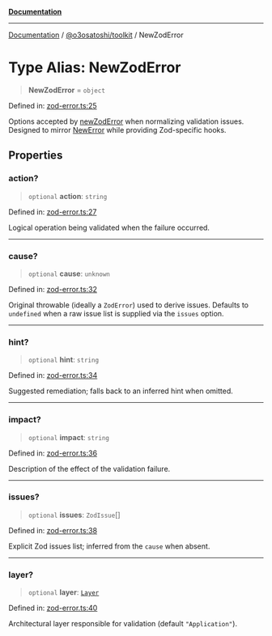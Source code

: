 [**Documentation**](../../../README.md)

***

[Documentation](../../../README.md) / [@o3osatoshi/toolkit](../README.md) / NewZodError

# Type Alias: NewZodError

> **NewZodError** = `object`

Defined in: [zod-error.ts:25](https://github.com/o3osatoshi/experiment/blob/67ff251451cab829206391b718d971ec20ce4dfb/packages/toolkit/src/zod-error.ts#L25)

Options accepted by [newZodError](../functions/newZodError.md) when normalizing validation issues.
Designed to mirror [NewError](NewError.md) while providing Zod-specific hooks.

## Properties

### action?

> `optional` **action**: `string`

Defined in: [zod-error.ts:27](https://github.com/o3osatoshi/experiment/blob/67ff251451cab829206391b718d971ec20ce4dfb/packages/toolkit/src/zod-error.ts#L27)

Logical operation being validated when the failure occurred.

***

### cause?

> `optional` **cause**: `unknown`

Defined in: [zod-error.ts:32](https://github.com/o3osatoshi/experiment/blob/67ff251451cab829206391b718d971ec20ce4dfb/packages/toolkit/src/zod-error.ts#L32)

Original throwable (ideally a `ZodError`) used to derive issues.
Defaults to `undefined` when a raw issue list is supplied via the `issues` option.

***

### hint?

> `optional` **hint**: `string`

Defined in: [zod-error.ts:34](https://github.com/o3osatoshi/experiment/blob/67ff251451cab829206391b718d971ec20ce4dfb/packages/toolkit/src/zod-error.ts#L34)

Suggested remediation; falls back to an inferred hint when omitted.

***

### impact?

> `optional` **impact**: `string`

Defined in: [zod-error.ts:36](https://github.com/o3osatoshi/experiment/blob/67ff251451cab829206391b718d971ec20ce4dfb/packages/toolkit/src/zod-error.ts#L36)

Description of the effect of the validation failure.

***

### issues?

> `optional` **issues**: `ZodIssue`[]

Defined in: [zod-error.ts:38](https://github.com/o3osatoshi/experiment/blob/67ff251451cab829206391b718d971ec20ce4dfb/packages/toolkit/src/zod-error.ts#L38)

Explicit Zod issues list; inferred from the `cause` when absent.

***

### layer?

> `optional` **layer**: [`Layer`](Layer.md)

Defined in: [zod-error.ts:40](https://github.com/o3osatoshi/experiment/blob/67ff251451cab829206391b718d971ec20ce4dfb/packages/toolkit/src/zod-error.ts#L40)

Architectural layer responsible for validation (default `"Application"`).
